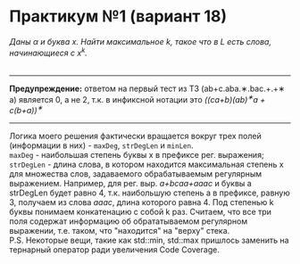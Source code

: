 # Практикум №1 (вариант 18)
###### Даны α и буква x. Найти максимальное k, такое что в L есть слова, начинающиеся с x<sup>k</sup>.  
____  
**Предупреждение:** ответом на первый тест из ТЗ (ab+c.aba.∗.bac.+.+∗ a) является 0, а не 2, т.к. в инфиксной нотации это *((ca+b)(ab)<sup>∗</sup>a + c(b+a))<sup>∗</sup>*
____
Логика моего решения фактически вращается вокруг трех полей (информации в них) - `maxDeg`, `strDegLen` и `minLen`.  
`maxDeg` - наибольшая степень буквы x в префиксе рег. выражения;
`strDegLen` - длина слова, в котором находится максимальная степень x для множества слов, задаваемого обрабатываемым регулярным выражением. Например, для рег. выр. *a+bcaa+aaaс* и буквы a strDegLen будет равно 4, т.к. наибольшую степень a в префиксе, равную 3, получаем из слова *aaac*, длина которого равна 4. 
Под степенью k буквы понимаем конкатенацию с собой k раз. Считаем, что все три поля содержат информацию об обрататываемом регулярном выражении, т.е. таком, что "находится" на "верху" стека.  
P.S. Некоторые вещи, такие как std::min, std::max пришлось заменить на тернарный оператор ради увеличения Code Coverage.


